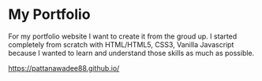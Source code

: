 # My Portfolio

For my portfolio website I want to create it from the groud up.
I started completely from scratch with HTML/HTML5, CSS3, Vanilla Javascript because I wanted to learn and understand those skills as much as possible.


https://pattanawadee88.github.io/

